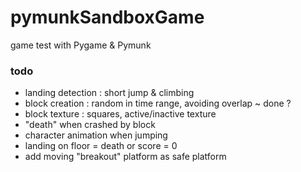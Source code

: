 pymunkSandboxGame
=================

game test with Pygame &amp; Pymunk


### todo


- landing detection : short jump & climbing
- block creation : random in time range, avoiding overlap ~ done ? 
- block texture : squares, active/inactive texture
- "death" when crashed by block
- character animation when jumping
- landing on floor = death or score = 0
- add moving "breakout" platform as safe platform